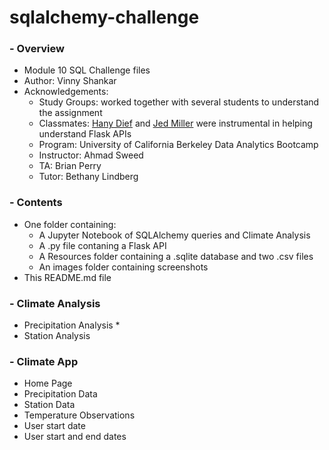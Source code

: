 # sqlalchemy-challenge
### - Overview
- Module 10 SQL Challenge files
- Author: Vinny Shankar
- Acknowledgements:
    - Study Groups: worked together with several students to understand the assignment
    - Classmates: [Hany Dief](https://github.com/hanydief) and [Jed Miller](https://github.com/Jed-Miller) were instrumental in helping understand Flask APIs
    - Program: University of California Berkeley Data Analytics Bootcamp
    - Instructor: Ahmad Sweed
    - TA: Brian Perry
    - Tutor: Bethany Lindberg
### - Contents
- One folder containing:
    * A Jupyter Notebook of SQLAlchemy queries and Climate Analysis
    * A .py file contaning a Flask API
    * A Resources folder containing a .sqlite database and two .csv files
    * An images folder containing screenshots
- This README.md file
### - Climate Analysis
- Precipitation Analysis
    * 
- Station Analysis
### - Climate App
- Home Page
- Precipitation Data
- Station Data
- Temperature Observations
- User start date
- User start and end dates
